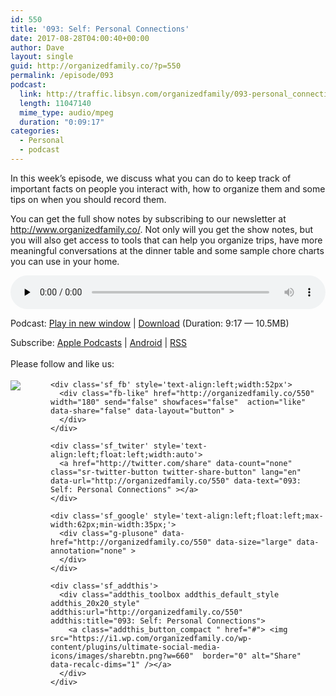 ```yaml
---
id: 550
title: '093: Self: Personal Connections'
date: 2017-08-28T04:00:40+00:00
author: Dave
layout: single
guid: http://organizedfamily.co/?p=550
permalink: /episode/093
podcast:
  link: http://traffic.libsyn.com/organizedfamily/093-personal_connections.mp3
  length: 11047140
  mime_type: audio/mpeg
  duration: "0:09:17"
categories:
  - Personal
  - podcast
---
```

In this week&#8217;s episode, we discuss what you can do to keep track of important facts on people you interact with, how to organize them and some tips on when you should record them.

You can get the full show notes by subscribing to our newsletter at <http://www.organizedfamily.co/>. Not only will you get the show notes, but you will also get access to tools that can help you organize trips, have more meaningful conversations at the dinner table and some sample chore charts you can use in your home.

<div class="powerpress_player" id="powerpress_player_5414">
  <audio class="wp-audio-shortcode" id="audio-550-94" preload="none" style="width: 100%;" controls="controls"><source type="audio/mpeg" src="http://traffic.libsyn.com/organizedfamily/093-personal_connections.mp3?_=94" /><a href="http://traffic.libsyn.com/organizedfamily/093-personal_connections.mp3">http://traffic.libsyn.com/organizedfamily/093-personal_connections.mp3</a></audio>
</div>

<p class="powerpress_links powerpress_links_mp3">
  Podcast: <a href="http://traffic.libsyn.com/organizedfamily/093-personal_connections.mp3" class="powerpress_link_pinw" target="_blank" title="Play in new window" onclick="return powerpress_pinw('http://organizedfamily.co/?powerpress_pinw=550-podcast');" rel="nofollow">Play in new window</a> | <a href="http://traffic.libsyn.com/organizedfamily/093-personal_connections.mp3" class="powerpress_link_d" title="Download" rel="nofollow" download="093-personal_connections.mp3">Download</a> (Duration: 9:17 &#8212; 10.5MB)
</p>

<p class="powerpress_links powerpress_subscribe_links">
  Subscribe: <a href="https://itunes.apple.com/us/podcast/organized-family/id1047979605?mt=2&ls=1#episodeGuid=http%3A%2F%2Forganizedfamily.co%2F%3Fp%3D550" class="powerpress_link_subscribe powerpress_link_subscribe_itunes" title="Subscribe on Apple Podcasts" rel="nofollow">Apple Podcasts</a> | <a href="http://subscribeonandroid.com/organizedfamily.co/feed/podcast" class="powerpress_link_subscribe powerpress_link_subscribe_android" title="Subscribe on Android" rel="nofollow">Android</a> | <a href="http://organizedfamily.co/feed/podcast" class="powerpress_link_subscribe powerpress_link_subscribe_rss" title="Subscribe via RSS" rel="nofollow">RSS</a>
</p>

<div class='sfsi_Sicons' style='width: 100%; display: inline-block; vertical-align: middle; text-align:left'>
  <div style='margin:0px 8px 0px 0px; line-height: 24px'>
    <span>Please follow and like us:</span>
  </div>
  
  <div class='sfsi_socialwpr'>
    <div class='sf_subscrbe' style='text-align:left;float:left;width:64px'>
      <a href="http://www.specificfeeds.com/widget/emailsubscribe/MTc5ODgx/OA==/" target="_blank"><img src="https://i2.wp.com/organizedfamily.co/wp-content/plugins/ultimate-social-media-icons/images/follow_subscribe.png?w=660" data-recalc-dims="1" /></a>
    </div>
    
    <div class='sf_fb' style='text-align:left;width:52px'>
      <div class="fb-like" href="http://organizedfamily.co/550" width="180" send="false" showfaces="false"  action="like" data-share="false" data-layout="button" >
      </div>
    </div>
    
    <div class='sf_twiter' style='text-align:left;float:left;width:auto'>
      <a href="http://twitter.com/share" data-count="none" class="sr-twitter-button twitter-share-button" lang="en" data-url="http://organizedfamily.co/550" data-text="093: Self: Personal Connections" ></a>
    </div>
    
    <div class='sf_google' style='text-align:left;float:left;max-width:62px;min-width:35px;'>
      <div class="g-plusone" data-href="http://organizedfamily.co/550" data-size="large" data-annotation="none" >
      </div>
    </div>
    
    <div class='sf_addthis'>
      <div class="addthis_toolbox addthis_default_style addthis_20x20_style" addthis:url="http://organizedfamily.co/550" addthis:title="093: Self: Personal Connections">
        <a class="addthis_button_compact " href="#"> <img src="https://i1.wp.com/organizedfamily.co/wp-content/plugins/ultimate-social-media-icons/images/sharebtn.png?w=660"  border="0" alt="Share" data-recalc-dims="1" /></a>
      </div>
    </div>
  </div>
</div>